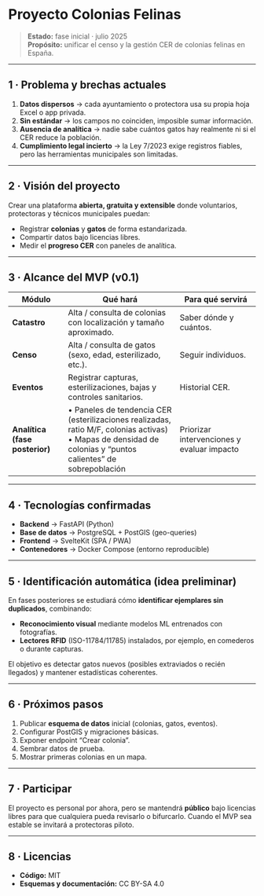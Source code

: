 # Proyecto Colonias Felinas

> **Estado:** fase inicial · julio 2025  
> **Propósito:** unificar el censo y la gestión CER de colonias felinas en España.

---

## 1 · Problema y brechas actuales

1. **Datos dispersos** → cada ayuntamiento o protectora usa su propia hoja Excel o app privada.  
2. **Sin estándar** → los campos no coinciden, imposible sumar información.  
3. **Ausencia de analítica** → nadie sabe cuántos gatos hay realmente ni si el CER reduce la población.  
4. **Cumplimiento legal incierto** → la Ley 7/2023 exige registros fiables, pero las herramientas municipales son limitadas.

---

## 2 · Visión del proyecto

Crear una plataforma **abierta, gratuita y extensible** donde voluntarios, protectoras y técnicos municipales puedan:

- Registrar **colonias** y **gatos** de forma estandarizada.  
- Compartir datos bajo licencias libres.  
- Medir el **progreso CER** con paneles de analítica.

---

## 3 · Alcance del MVP (v0.1)

| Módulo | Qué hará | Para qué servirá |
|--------|----------|------------------|
| **Catastro** | Alta / consulta de colonias con localización y tamaño aproximado. | Saber dónde y cuántos. |
| **Censo** | Alta / consulta de gatos (sexo, edad, esterilizado, etc.). | Seguir individuos. |
| **Eventos** | Registrar capturas, esterilizaciones, bajas y controles sanitarios. | Historial CER. |
| **Analítica (fase posterior)** | • Paneles de tendencia CER (esterilizaciones realizadas, ratio M/F, colonias activas)<br>• Mapas de densidad de colonias y “puntos calientes” de sobrepoblación | Priorizar intervenciones y evaluar impacto |

---

## 4 · Tecnologías confirmadas

- **Backend** → FastAPI (Python)  
- **Base de datos** → PostgreSQL + PostGIS (geo-queries)  
- **Frontend** → SvelteKit (SPA / PWA)  
- **Contenedores** → Docker Compose (entorno reproducible)

---

## 5 · Identificación automática (idea preliminar)

En fases posteriores se estudiará cómo **identificar ejemplares sin duplicados**, combinando:

- **Reconocimiento visual** mediante modelos ML entrenados con fotografías.  
- **Lectores RFID** (ISO-11784/11785) instalados, por ejemplo, en comederos o durante capturas.

El objetivo es detectar gatos nuevos (posibles extraviados o recién llegados) y mantener estadísticas coherentes.

---

## 6 · Próximos pasos

1. Publicar **esquema de datos** inicial (colonias, gatos, eventos).  
2. Configurar PostGIS y migraciones básicas.  
3. Exponer endpoint “Crear colonia”.  
4. Sembrar datos de prueba.  
5. Mostrar primeras colonias en un mapa.

---

## 7 · Participar

El proyecto es personal por ahora, pero se mantendrá **público** bajo licencias libres para que cualquiera pueda revisarlo o bifurcarlo. Cuando el MVP sea estable se invitará a protectoras piloto.

---

## 8 · Licencias

- **Código:** MIT  
- **Esquemas y documentación:** CC BY-SA 4.0
